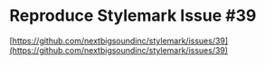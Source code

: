 # Reproduce Stylemark Issue #39

[https://github.com/nextbigsoundinc/stylemark/issues/39](https://github.com/nextbigsoundinc/stylemark/issues/39)